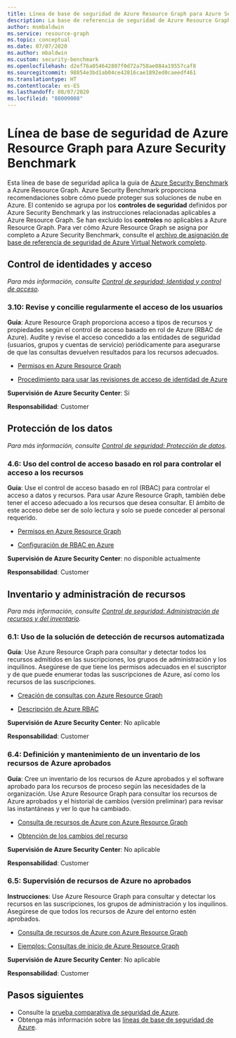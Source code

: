 ```yaml
---
title: Línea de base de seguridad de Azure Resource Graph para Azure Security Benchmark
description: La base de referencia de seguridad de Azure Resource Graph proporciona instrucciones de procedimientos y recursos para implementar las recomendaciones de seguridad especificadas en Azure Security Benchmark.
author: msmbaldwin
ms.service: resource-graph
ms.topic: conceptual
ms.date: 07/07/2020
ms.author: mbaldwin
ms.custom: security-benchmark
ms.openlocfilehash: d2ef76a054642807f0d72a758ae084a19557caf8
ms.sourcegitcommit: 98854e3bd1ab04ce42816cae1892ed0caeedf461
ms.translationtype: HT
ms.contentlocale: es-ES
ms.lasthandoff: 08/07/2020
ms.locfileid: "88009008"
---
```

# <a name="azure-resource-graph-security-baseline-for-azure-security-benchmark"></a>Línea de base de seguridad de Azure Resource Graph para Azure Security Benchmark

Esta línea de base de seguridad aplica la guía de [Azure Security Benchmark](../../../security/benchmarks/overview.md) a Azure Resource Graph. Azure Security Benchmark proporciona recomendaciones sobre cómo puede proteger sus soluciones de nube en Azure. El contenido se agrupa por los **controles de seguridad** definidos por Azure Security Benchmark y las instrucciones relacionadas aplicables a Azure Resource Graph. Se han excluido los **controles** no aplicables a Azure Resource Graph. Para ver cómo Azure Resource Graph se asigna por completo a Azure Security Benchmark, consulte el [archivo de asignación de base de referencia de seguridad de Azure Virtual Network completo](https://github.com/MicrosoftDocs/SecurityBenchmarks/tree/master/Azure%20Offer%20Security%20Baselines).



## <a name="identity-and-access-control"></a>Control de identidades y acceso

*Para más información, consulte [Control de seguridad: Identidad y control de acceso](../../../security/benchmarks/security-control-identity-access-control.md).*

### <a name="310-regularly-review-and-reconcile-user-access"></a>3.10: Revise y concilie regularmente el acceso de los usuarios

**Guía**: Azure Resource Graph proporciona acceso a tipos de recursos y propiedades según el control de acceso basado en rol de Azure (RBAC de Azure). Audite y revise el acceso concedido a las entidades de seguridad (usuarios, grupos y cuentas de servicio) periódicamente para asegurarse de que las consultas devuelven resultados para los recursos adecuados.

* [Permisos en Azure Resource Graph](../overview.md#permissions-in-azure-resource-graph)

* [Procedimiento para usar las revisiones de acceso de identidad de Azure](../../../active-directory/governance/access-reviews-overview.md)


**Supervisión de Azure Security Center**: Sí

**Responsabilidad**: Customer

## <a name="data-protection"></a>Protección de los datos

*Para más información, consulte [Control de seguridad: Protección de datos](../../../security/benchmarks/security-control-data-protection.md).*

### <a name="46-use-role-based-access-control-to-control-access-to-resources"></a>4.6: Uso del control de acceso basado en rol para controlar el acceso a los recursos

**Guía**: Use el control de acceso basado en rol (RBAC) para controlar el acceso a datos y recursos. Para usar Azure Resource Graph, también debe tener el acceso adecuado a los recursos que desea consultar. El ámbito de este acceso debe ser de solo lectura y solo se puede conceder al personal requerido.

* [Permisos en Azure Resource Graph](../overview.md#permissions-in-azure-resource-graph)

* [Configuración de RBAC en Azure](../../../role-based-access-control/role-assignments-rest.md)


**Supervisión de Azure Security Center**: no disponible actualmente

**Responsabilidad**: Customer

## <a name="inventory-and-asset-management"></a>Inventario y administración de recursos

*Para más información, consulte [Control de seguridad: Administración de recursos y del inventario](../../../security/benchmarks/security-control-inventory-asset-management.md).*

### <a name="61-use-automated-asset-discovery-solution"></a>6.1: Uso de la solución de detección de recursos automatizada

**Guía**: Use Azure Resource Graph para consultar y detectar todos los recursos admitidos en las suscripciones, los grupos de administración y los inquilinos. Asegúrese de que tiene los permisos adecuados en el suscriptor y de que puede enumerar todas las suscripciones de Azure, así como los recursos de las suscripciones.

* [Creación de consultas con Azure Resource Graph](../first-query-portal.md)

* [Descripción de Azure RBAC](../../../role-based-access-control/overview.md)


**Supervisión de Azure Security Center**: No aplicable

**Responsabilidad**: Customer

### <a name="64-define-and-maintain-inventory-of-approved-azure-resources"></a>6.4: Definición y mantenimiento de un inventario de los recursos de Azure aprobados

**Guía**: Cree un inventario de los recursos de Azure aprobados y el software aprobado para los recursos de proceso según las necesidades de la organización. Use Azure Resource Graph para consultar los recursos de Azure aprobados y el historial de cambios (versión preliminar) para revisar las instantáneas y ver lo que ha cambiado.

* [Consulta de recursos de Azure con Azure Resource Graph](../first-query-portal.md)

* [Obtención de los cambios del recurso](../how-to/get-resource-changes.md)


**Supervisión de Azure Security Center**: No aplicable

**Responsabilidad**: Customer

### <a name="65-monitor-for-unapproved-azure-resources"></a>6.5: Supervisión de recursos de Azure no aprobados

**Instrucciones**: Use Azure Resource Graph para consultar y detectar los recursos en las suscripciones, los grupos de administración y los inquilinos. Asegúrese de que todos los recursos de Azure del entorno estén aprobados.

* [Consulta de recursos de Azure con Azure Resource Graph](../first-query-portal.md)

* [Ejemplos: Consultas de inicio de Azure Resource Graph](../samples/starter.md)


**Supervisión de Azure Security Center**: No aplicable

**Responsabilidad**: Customer

## <a name="next-steps"></a>Pasos siguientes

- Consulte la [prueba comparativa de seguridad de Azure](../../../security/benchmarks/overview.md).
- Obtenga más información sobre las [líneas de base de seguridad de Azure](../../../security/benchmarks/security-baselines-overview.md).
